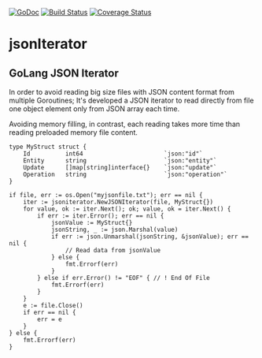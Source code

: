 [![GoDoc](http://godoc.org/github.com/omotto/jsonIterator?status.png)](http://godoc.org/github.com/omotto/jsonIterator)
[![Build Status](https://travis-ci.com/omotto/jsonIterator.svg?branch=main)](https://travis-ci.com/omotto/jsonIterator)
[![Coverage Status](https://coveralls.io/repos/github/omotto/jsonIterator/badge.svg)](https://coveralls.io/github/omotto/jsonIterator)

# jsonIterator

## GoLang JSON Iterator

In order to avoid reading big size files with JSON content format from multiple Goroutines; It's developed a JSON iterator to read directly from file one object element only from JSON array each time. 

Avoiding memory filling, in contrast, each reading takes more time than reading preloaded memory file  content.

```
type MyStruct struct {
    Id			int64 						`json:"id"`
    Entity		string						`json:"entity"`
    Update		[]map[string]interface{}	`json:"update"`
    Operation	string						`json:"operation"`
}

if file, err := os.Open("myjsonfile.txt"); err == nil {
    iter := jsoniterator.NewJSONIterator(file, MyStruct{})
    for value, ok := iter.Next(); ok; value, ok = iter.Next() {
        if err := iter.Error(); err == nil {
            jsonValue := MyStruct{}
            jsonString, _ := json.Marshal(value)
            if err := json.Unmarshal(jsonString, &jsonValue); err == nil {
                // Read data from jsonValue
            } else {
                fmt.Errorf(err)
            }
        } else if err.Error() != "EOF" { // ! End Of File
            fmt.Errorf(err)
        }
    }
    e := file.Close()
    if err == nil {
        err = e
    }
} else {
    fmt.Errorf(err)
}
```
   
